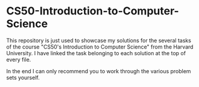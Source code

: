 # CS50-Introduction-to-Computer-Science
This repository is just used to showcase my solutions for the several tasks of the course "CS50's Introduction to Computer Science" from the Harvard University. 
I have linked the task belonging to each solution at the top of every file.

In the end I can only recommend you to work through the various problem sets yourself.
